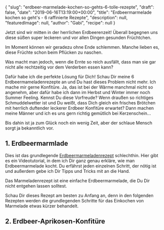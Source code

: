 {
    "slug": "erdbeer-marmelade-kochen-so-gehts-6-tolle-rezepte",
    "draft": false,
    "date": "2019-06-16T13:19:00+00:00",
    "title": "Erdbeermarmelade kochen so geht's  - 6 raffinierte Rezepte",
    "description": null,
    "featuredImage": null,
    "author": "Gabi",
    "recipe": null
}

Jetzt sind wir mitten in der herrlichen Erdbeerenzeit! Überall begegnen uns diese süßen super leckeren und vor allen Dingen gesunden Früchtchen.

Im Moment können wir geradezu ohne Ende schlemmen. Manche lieben es, diese Früchte schon beim Pflücken zu naschen.

Was macht man jedoch, wenn die Ernte so reich ausfällt, dass man sie gar nicht alle rechtzeitig vor dem Verderben essen kann?

Dafür habe ich die perfekte Lösung für Dich! Schau Dir meine 6 Erdbeermameladenrezepte an und Du hast dieses Problem nicht mehr. Ich mache mir gerne Konfitüre. Ja, das ist bei der Wärme manchmal nicht so angenehm, aber dafür habe ich dann im Herbst und Winter immer noch Summer Feeling. Kennst Du diese Vorfreude? Wenn draußen so richtiges Schmuddelwetter ist und Du weißt, dass Dich gleich ein frisches Brötchen mit herrlich duftender leckerer Erdbeer Konfitüre erwartet? Dann machen meine Männer und ich es uns gern richtig gemütlich bei Kerzenschein...

Bis dahin ist ja zum Glück noch ein wenig Zeit, aber der schlaue Mensch sorgt ja bekanntlich vor.

## 1. Erdbeermarmlade

Dies ist das grundlegende [Erdbeermarmeladenrezept](https://kochfokus.de/artikel/erdbeermarmelade-selbst-gemacht/ "Erdbeermarmeladenrezept") schlechthin. Hier gibt es ein Videotutorial, in dem ich Dir ganz genau erkläre, wie man Erdbeermarmelade kocht. Du erfährst jeden einzelnen Schritt, der nötig ist und außerdem gebe ich Dir Tipps und Tricks mit an die Hand. 

Das Marmeladenrezept ist eine einfache Erdbeermarmelade, die Du Dir nicht entgehen lassen solltest.

Schau Dir dieses Rezept am besten zu Anfang an, denn in den folgenden Rezepten werden die grundlegenden Schritte für das Einkochen von Marmelade etwas kürzer behandelt.

## 2. Erdbeer-Aprikosen-Konfitüre